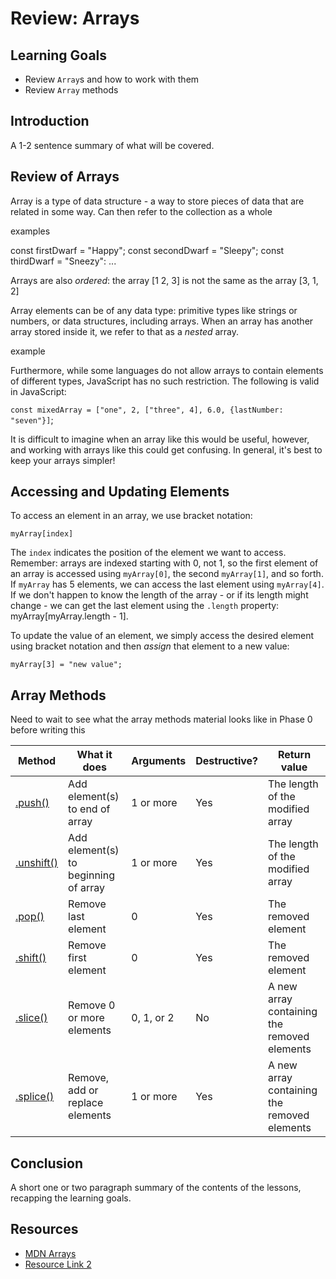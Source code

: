 # Review: Arrays

## Learning Goals

- Review `Array`s and how to work with them
- Review `Array` methods

## Introduction

A 1-2 sentence summary of what will be covered.

## Review of Arrays

Array is a type of data structure - a way to store pieces of data that are
related in some way. Can then refer to the collection as a whole

examples

const firstDwarf = "Happy"; const secondDwarf = "Sleepy"; const thirdDwarf =
"Sneezy": ...

Arrays are also _ordered_: the array [1 2, 3] is not the same as the array [3,
1, 2]

Array elements can be of any data type: primitive types like strings or numbers,
or data structures, including arrays. When an array has another array stored
inside it, we refer to that as a _nested_ array.

example

Furthermore, while some languages do not allow arrays to contain elements of
different types, JavaScript has no such restriction. The following is valid in
JavaScript:

`const mixedArray = ["one", 2, ["three", 4], 6.0, {lastNumber: "seven"}]`;

It is difficult to imagine when an array like this would be useful, however, and
working with arrays like this could get confusing. In general, it's best to keep
your arrays simpler!

## Accessing and Updating Elements

To access an element in an array, we use bracket notation:

`myArray[index]`

The `index` indicates the position of the element we want to access. Remember:
arrays are indexed starting with 0, not 1, so the first element of an array is
accessed using `myArray[0]`, the second `myArray[1]`, and so forth. If `myArray`
has 5 elements, we can access the last element using `myArray[4]`. If we don't
happen to know the length of the array - or if its length might change - we can
get the last element using the `.length` property: myArray[myArray.length - 1].

To update the value of an element, we simply access the desired element using
bracket notation and then _assign_ that element to a new value:

`myArray[3] = "new value";`

## Array Methods

Need to wait to see what the array methods material looks like in Phase 0 before
writing this

| Method         | What it does                         | Arguments  | Destructive? | Return value                                |
| -------------- | ------------------------------------ | ---------- | ------------ | ------------------------------------------- |
| [.push()][]    | Add element(s) to end of array       | 1 or more  | Yes          | The length of the modified array            |
| [.unshift()][] | Add element(s) to beginning of array | 1 or more  | Yes          | The length of the modified array            |
| [.pop()][]     | Remove last element                  | 0          | Yes          | The removed element                         |
| [.shift()][]   | Remove first element                 | 0          | Yes          | The removed element                         |
| [.slice()][]   | Remove 0 or more elements            | 0, 1, or 2 | No           | A new array containing the removed elements |
| [.splice()][]  | Remove, add or replace elements      | 1 or more  | Yes          | A new array containing the removed elements |

[.push()]:
  https://developer.mozilla.org/en-US/docs/Web/JavaScript/Reference/Global_Objects/Array/push
[.unshift()]:
  https://developer.mozilla.org/en-US/docs/Web/JavaScript/Reference/Global_Objects/Array/unshift
[.pop()]:
  https://developer.mozilla.org/en-US/docs/Web/JavaScript/Reference/Global_Objects/Array/pop
[.shift()]:
  https://developer.mozilla.org/en-US/docs/Web/JavaScript/Reference/Global_Objects/Array/shift
[.slice()]:
  https://developer.mozilla.org/en-US/docs/Web/JavaScript/Reference/Global_Objects/Array/slice
[.splice()]:
  https://developer.mozilla.org/en-US/docs/Web/JavaScript/Reference/Global_Objects/Array/splice

## Conclusion

A short one or two paragraph summary of the contents of the lessons, recapping
the learning goals.

## Resources

- [MDN Arrays](https://developer.mozilla.org/en-US/docs/Web/JavaScript/Reference/Global_Objects/Array)
- [Resource Link 2](example.com)
